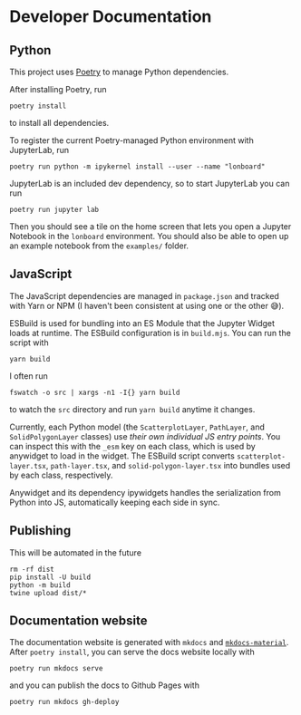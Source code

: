 # Developer Documentation

## Python

This project uses [Poetry](https://python-poetry.org/) to manage Python dependencies.

After installing Poetry, run

```
poetry install
```

to install all dependencies.

To register the current Poetry-managed Python environment with JupyterLab, run

```
poetry run python -m ipykernel install --user --name "lonboard"
```

JupyterLab is an included dev dependency, so to start JupyterLab you can run

```
poetry run jupyter lab
```

Then you should see a tile on the home screen that lets you open a Jupyter Notebook in the `lonboard` environment. You should also be able to open up an example notebook from the `examples/` folder.

## JavaScript

The JavaScript dependencies are managed in `package.json` and tracked with Yarn or NPM (I haven't been consistent at using one or the other :sweat_smile:).

ESBuild is used for bundling into an ES Module that the Jupyter Widget loads at runtime. The ESBuild configuration is in `build.mjs`. You can run the script with

```
yarn build
```

I often run

```
fswatch -o src | xargs -n1 -I{} yarn build
```

to watch the `src` directory and run `yarn build` anytime it changes.

Currently, each Python model (the `ScatterplotLayer`, `PathLayer`, and `SolidPolygonLayer` classes) use _their own individual JS entry points_. You can inspect this with the `_esm` key on each class, which is used by anywidget to load in the widget. The ESBuild script converts `scatterplot-layer.tsx`, `path-layer.tsx`, and `solid-polygon-layer.tsx` into bundles used by each class, respectively.

Anywidget and its dependency ipywidgets handles the serialization from Python into JS, automatically keeping each side in sync.

## Publishing

This will be automated in the future

```
rm -rf dist
pip install -U build
python -m build
twine upload dist/*
```

## Documentation website

The documentation website is generated with `mkdocs` and [`mkdocs-material`](https://squidfunk.github.io/mkdocs-material). After `poetry install`, you can serve the docs website locally with

```
poetry run mkdocs serve
```

and you can publish the docs to Github Pages with

```
poetry run mkdocs gh-deploy
```

